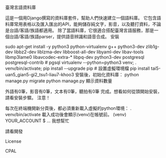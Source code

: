 臺灣言語資料庫

這是一個用Django撰寫的資料庫套件，幫助人們快速建立一個語料庫。
它包含語料庫常用表格以及匯入匯出的API，能夠儲存純文字，影音，以及聽打資料，不論是台語/客語/族語都適用。
除了當語料庫，它很適合搭配臺灣言語服務，那是一個台語/客語/族語parser，提供語音辨識和語音合成。
安裝

sudo apt-get install -y python3 python-virtualenv g++ python3-dev zlib1g-dev libbz2-dev liblzma-dev libboost-all-dev libyaml-dev libav-tools libmp3lame0 libavcodec-extra-* libpq-dev python3-dev postgresql postgresql-contrib # pgsql
virtualenv --python=python3 venv; . venv/bin/activate; pip install --upgrade pip # 設置虛擬環境檔
pip install tai5-uan5_gian5-gi2_tsu1-liau7-khoo3
安裝後，初始化資料庫：
python manage.py migrate
python manage.py 顯示資料數量

外語有0筆，影音有0筆，文本有0筆，聽拍有0筆
完成。想看如何從頭開始安裝，請看安裝步驟。
注意！

每次在終端機開新分頁後，都必須重新載入虛擬的python環境：
. venv/bin/activate
載入成功後會顯示(venv)在帳號前。
(venv) YOUR_ACCOUNT $ ...
我想幫忙

請看開發

License

CPAL